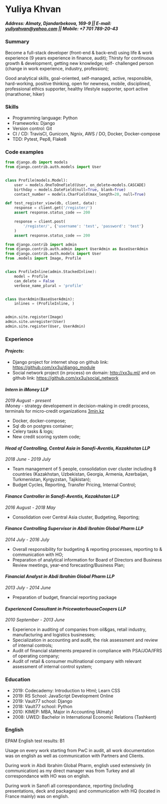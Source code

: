 # Yuliya Khvan

##### Address: Almaty, Djandarbekova, 169-9 || E-mail: yuliyahvan@yahoo.com || Mobile: +7 701 789-20-43

### Summary
Become a full-stack developer (front-end & back-end) using life & work experience (9 years experience in finance, audit); 
Thirsty for continuous growth & development, getting new knowledge; self- challenged person (change in work experience, industry, profession); 

Good analytical skills, goal-oriented, self-managed, active, responsible, hard-working, positive thinking, open for newness, mobile, disciplined, professional ethics supporter, healthy lifestyle supporter, sport active (marathoner, hiker)

### Skills
* Programming language: Python
* Frameworks: Django
* Version control: Git
* CI / CD: TravisCI, Gunicorn, Ngnix, AWS / DO, Docker, Docker-compose
* TDD: Pytest, Pep8, Flake8

### Code examples
```python
from django.db import models
from django.contrib.auth.models import User


class Profile(models.Model):
    user = models.OneToOneField(User, on_delete=models.CASCADE)
    birthday = models.DateField(null=True, blank=True)
    contact_number = models.CharField(max_length=20, null=True)
```
```python
def test_register_view(db, client, data):
    response = client.get('/register/')
    assert response.status_code == 200

    response = client.post(
        '/register/', {'username': 'test', 'password': 'test'}
    )
    assert response.status_code == 200
```
```python
from django.contrib import admin
from django.contrib.auth.admin import UserAdmin as BaseUserAdmin
from django.contrib.auth.models import User
from .models import Image, Profile


class ProfileInline(admin.StackedInline):
    model = Profile
    can_delete = False
    verbose_name_plural = 'profile'


class UserAdmin(BaseUserAdmin):
    inlines = (ProfileInline, )


admin.site.register(Image)
admin.site.unregister(User)
admin.site.register(User, UserAdmin)
```

### Experience
#### *Projects:*
* Django project for internet shop on github link: https://github.com/xx3u/django_module
* Social network project (in process) on domain: http://xx3u.ml/ and on github link: https://github.com/xx3u/social_network

#### *Intern in iMoney LLP*
*2019 August - present*   
iMoney - strategy developement in decision-making in credit process, terminals for micro-credit organizations [3min.kz](https://3min.kz/)
- Docker, docker-compose; 
- Sql db on postgres container; 
- Celery tasks & logs;
- New credit scoring system code;

#### *Head of Controlling, Central Asia in Sanofi-Aventis, Kazakhstan LLP*
*2018 June - 2019 July*
- Team management of 5 people, consolidation over cluster including 8 countries (Kazakhstan, Uzbekistan, Georgia, Armenia, Azerbaijan, Turkmenistan, Kyrgyzstan, Tajikistan);
- Budget Cycles, Reporting, Transfer Pricing, Internal Control;

#### *Finance Controller in Sanofi-Aventis, Kazakhstan LLP*
*2016 August - 2018 May*
- Consolidation over Central Asia cluster, Budgeting, Reporting;

#### *Finance Controlling Supervisor in Abdi Ibrahim Global Pharm LLP*
*2014 July - 2016 July*
- Overall responsibility for budgeting & reporting processes, reporting to & communication with HO;
- Preparation of analytical information for Board of Directors and Business Review meetings, year-end forecasting/Business Plan;

#### *Financial Analyst in Abdi Ibrahim Global Pharm LLP*
*2013 July - 2014 June*
- Preparation of budget, financial reporting package

#### *Experienced Consultant in PricewaterhouseCoopers LLP*
*2010 September - 2013 June*
- Experience in auditing of companies from oil&gas, retail industry, manufacturing and logistics businesses;
- Specialization in accounting and audit, the risk assessment and review of internal controls;
- Audit of financial statements prepared in compliance with PSA/JOA/IFRS of operating company;
- Audit of retail & consumer multinational company with relevant assessment of internal control system;

### Education
- 2019: Codecademy: Introduction to Html; Learn CSS
- 2019: RS School: JavaScript Development Online
- 2019: Vault77 school: Django
- 2018: Vault77 school: Python
- 2010: KIMEP: MBA, Major in Accounting (Almaty)
- 2008: UWED: Bachelor in International Economic Relations (Tashkent)


### English
EPAM English test results: B1

Usage on every work starting from PwC in audit, all work documentation was on english as well as communication with Partners and Clients. 

During work in Abdi Ibrahim Global Pharm, english used extensively (in communication) as my direct manager was from Turkey and all correspondance with HO was on english.

During work in Sanofi all correspondance, reporting (including presentations, deck and packages) and communication with HQ (located in France mainly) was on english. 
